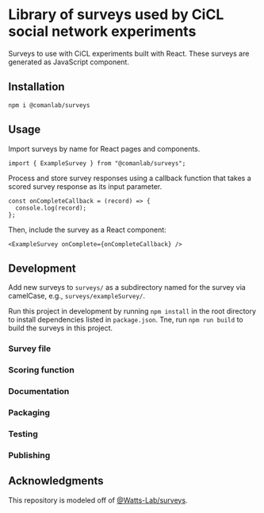 # Library of surveys used by CiCL social network experiments

Surveys to use with CiCL experiments built with React. These surveys are generated as JavaScript component.

## Installation

```
npm i @comanlab/surveys
```

## Usage

Import surveys by name for React pages and components.

```
import { ExampleSurvey } from "@comanlab/surveys";
```

Process and store survey responses using a callback function that takes a scored survey response as its input parameter.

```
const onCompleteCallback = (record) => {
  console.log(record);
};
```

Then, include the survey as a React component:

```
<ExampleSurvey onComplete={onCompleteCallback} />
```

## Development

Add new surveys to `surveys/` as a subdirectory named for the survey via camelCase, e.g., `surveys/exampleSurvey/`.

Run this project in development by running `npm install` in the root directory to install dependencies listed in `package.json`. Tne, run `npm run build` to build the surveys in this project.

### Survey file

### Scoring function

### Documentation

### Packaging

### Testing

### Publishing

## Acknowledgments

This repository is modeled off of [@Watts-Lab/surveys](https://github.com/Watts-Lab/surveys/).
